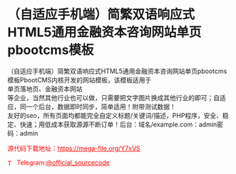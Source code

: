 # （自适应手机端）简繁双语响应式HTML5通用金融资本咨询网站单页pbootcms模板

（自适应手机端）简繁双语响应式HTML5通用金融资本咨询网站单页pbootcms模板PbootCMS内核开发的网站模板，该模板适用于<br>单页落地页、金融资本网站<br>等企业，当然其他行业也可以做，只需要把文字图片换成其他行业的即可；自适应，同一个后台，数据即时同步，简单适用！附带测试数据！<br>友好的seo，所有页面均都能完全自定义标题/关键词/描述，PHP程序，安全、稳定、快速；用低成本获取源源不断订单！后台：域名/example.com：admin密码：admin<br>


<p style="color: red;">源代码下载地址：<a href="https://mega-file.org/Y7xVS" style="color: red;">https://mega-file.org/Y7xVS</a></p><p style="color: red;"><img src="https://cdn-icons-png.flaticon.com/512/2111/2111646.png" alt="Telegram Icon" style="width: 16px; vertical-align: middle; margin-right: 5px;">Telegram:<a href="https://t.me/official_sourcecode" style="color: red;">@official_sourcecode</a></p>